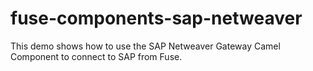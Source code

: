 fuse-components-sap-netweaver
=============================

This demo shows how to use the SAP Netweaver Gateway Camel Component to connect to SAP from Fuse.
